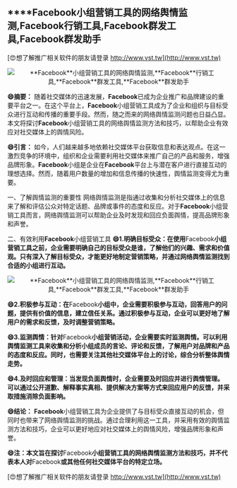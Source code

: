 ## ****Facebook**小组营销工具的网络舆情监测,**Facebook**行销工具,**Facebook**群发工具,**Facebook**群发助手**

[😍想了解推广相关软件的朋友请登录 http://www.vst.tw](http://www.vst.tw)

 <center><img src="https://vst.tw/MP4/tuiguang/png/0.png" alt="**Facebook**小组营销工具的网络舆情监测,**Facebook**行销工具,**Facebook**群发工具,**Facebook**群发助手"></center>

**😄摘要：**
随着社交媒体的迅速发展，**Facebook**已成为企业推广和品牌建设的重要平台之一。在这个平台上，**Facebook**小组营销工具成为了企业和组织与目标受众进行互动和传播的重要手段。然而，随之而来的网络舆情监测问题也日益凸显。本文将探讨**Facebook**小组营销工具的网络舆情监测方法和技巧，以帮助企业有效应对社交媒体上的舆情风险。

**😄引言：**
如今，人们越来越多地依赖社交媒体平台获取信息和表达观点。在这一激烈竞争的环境中，组织和企业需要利用社交媒体来推广自己的产品和服务，增强品牌形象。**Facebook**小组是企业在**Facebook**平台上与潜在客户进行直接互动的理想选择。然而，随着用户数量的增加和信息传播的快速性，舆情监测变得尤为重要。

一、了解舆情监测的重要性
网络舆情监测是指通过收集和分析社交媒体上的信息来了解和评估公众对特定话题、品牌或事件的态度和反应。对于**Facebook**小组营销工具而言，网络舆情监测可以帮助企业及时发现和回应负面舆情，提高品牌形象和声誉。

二、有效利用**Facebook**小组营销工具
**😄1.明确目标受众：在使用**Facebook**小组营销工具之前，企业需要明确自己的目标受众是谁，了解他们的兴趣、需求和价值观。只有深入了解目标受众，才能更好地制定营销策略，并通过网络舆情监测找到合适的小组进行互动。**

 <center><img src="https://vst.tw/MP4/tuiguang/png/0.png" alt="**Facebook**小组营销工具的网络舆情监测,**Facebook**行销工具,**Facebook**群发工具,**Facebook**群发助手"></center>

**😄2.积极参与互动：在**Facebook**小组中，企业需要积极参与互动，回答用户的问题，提供有价值的信息，建立信任关系。通过积极参与互动，企业可以更好地了解用户的需求和反馈，及时调整营销策略。**

**😄3.监测舆情：针对**Facebook**小组营销活动，企业需要实时监测舆情。可以利用舆情监测工具来收集和分析小组成员的言论、评论和反馈，了解用户对品牌和产品的态度和反应。同时，也需要关注其他社交媒体平台上的讨论，综合分析整体舆情走势。**

**😄4.及时回应和管理：当发现负面舆情时，企业需要及时回应并进行舆情管理。可以通过公开道歉、解释事实真相、提供解决方案等方式来回应用户的反馈，并采取措施消除负面影响。**

**😄结论：**
**Facebook**小组营销工具为企业提供了与目标受众直接互动的机会，但同时也带来了网络舆情监测的挑战。通过合理利用这一工具，并采用有效的舆情监测方法和技巧，企业可以更好地应对社交媒体上的舆情风险，增强品牌形象和声誉。

**😄注：本文旨在探讨**Facebook**小组营销工具的网络舆情监测方法和技巧，并不代表本人对**Facebook**或其他任何社交媒体平台的特定立场。**

[😍想了解推广相关软件的朋友请登录 http://www.vst.tw](http://www.vst.tw)



